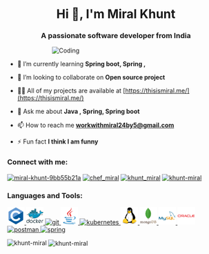 <h1 align="center">Hi 👋, I'm Miral Khunt</h1>
<h3 align="center">A passionate software developer from India</h3>
<img align="right" alt="Coding" width="400" src="https://www.wingstechsolutions.com/wp-content/uploads/2022/03/full-stack-development.gif">



<p align="left"> <a href="https://twitter.com/" target="blank"><img src="https://img.shields.io/twitter/follow/?logo=twitter&style=for-the-badge" alt="" /></a> </p>

- 🌱 I’m currently learning **Spring boot, Spring ,**

- 👯 I’m looking to collaborate on **Open source project**

- 👨‍💻 All of my projects are available at [https://thisismiral.me/](https://thisismiral.me/)

- 💬 Ask me about **Java , Spring, Spring boot**

- 📫 How to reach me **workwithmiral24by5@gmail.com**

- ⚡ Fun fact **I think I am funny**

<h3 align="left">Connect with me:</h3>
<p align="left">
<a href="https://linkedin.com/in/miral-khunt-9bb55b21a" target="blank"><img align="center" src="(https://www.google.com/url?sa=i&url=https%3A%2F%2Fcommons.wikimedia.org%2Fwiki%2FFile%3ALinkedIn_icon_circle.svg&psig=AOvVaw1xamXejjv6JWWgMrK0-a0A&ust=1670759056323000&source=images&cd=vfe&ved=0CBAQjRxqFwoTCMDe3N387vsCFQAAAAAdAAAAABAD)" alt="miral-khunt-9bb55b21a" height="30" width="40" /></a>
<a href="https://www.codechef.com/users/chef_miral" target="blank"><img align="center" src="https://pbs.twimg.com/profile_images/1477930785537605633/ROTVNVz7_400x400.jpg" alt="chef_miral" height="30" width="40" /></a>
<a href="https://www.hackerrank.com/khunt_miral" target="blank"><img align="center" src="https://raw.githubusercontent.com/rahuldkjain/github-profile-readme-generator/master/src/images/icons/Social/hackerrank.svg" alt="khunt_miral" height="30" width="40" /></a>
<a href="https://www.leetcode.com/khunt-miral" target="blank"><img align="center" src="https://raw.githubusercontent.com/rahuldkjain/github-profile-readme-generator/master/src/images/icons/Social/leet-code.svg" alt="khunt-miral" height="30" width="40" /></a>
</p>

<h3 align="left">Languages and Tools:</h3>
<p align="left"> <a href="https://www.cprogramming.com/" target="_blank" rel="noreferrer"> <img src="https://raw.githubusercontent.com/devicons/devicon/master/icons/c/c-original.svg" alt="c" width="40" height="40"/> </a> <a href="https://www.docker.com/" target="_blank" rel="noreferrer"> <img src="https://raw.githubusercontent.com/devicons/devicon/master/icons/docker/docker-original-wordmark.svg" alt="docker" width="40" height="40"/> </a> <a href="https://git-scm.com/" target="_blank" rel="noreferrer"> <img src="https://www.vectorlogo.zone/logos/git-scm/git-scm-icon.svg" alt="git" width="40" height="40"/> </a> <a href="https://www.java.com" target="_blank" rel="noreferrer"> <img src="https://raw.githubusercontent.com/devicons/devicon/master/icons/java/java-original.svg" alt="java" width="40" height="40"/> </a> <a href="https://kubernetes.io" target="_blank" rel="noreferrer"> <img src="https://www.vectorlogo.zone/logos/kubernetes/kubernetes-icon.svg" alt="kubernetes" width="40" height="40"/> </a> <a href="https://www.linux.org/" target="_blank" rel="noreferrer"> <img src="https://raw.githubusercontent.com/devicons/devicon/master/icons/linux/linux-original.svg" alt="linux" width="40" height="40"/> </a> <a href="https://www.mongodb.com/" target="_blank" rel="noreferrer"> <img src="https://raw.githubusercontent.com/devicons/devicon/master/icons/mongodb/mongodb-original-wordmark.svg" alt="mongodb" width="40" height="40"/> </a> <a href="https://www.mysql.com/" target="_blank" rel="noreferrer"> <img src="https://raw.githubusercontent.com/devicons/devicon/master/icons/mysql/mysql-original-wordmark.svg" alt="mysql" width="40" height="40"/> </a> <a href="https://www.oracle.com/" target="_blank" rel="noreferrer"> <img src="https://raw.githubusercontent.com/devicons/devicon/master/icons/oracle/oracle-original.svg" alt="oracle" width="40" height="40"/> </a> <a href="https://postman.com" target="_blank" rel="noreferrer"> <img src="https://www.vectorlogo.zone/logos/getpostman/getpostman-icon.svg" alt="postman" width="40" height="40"/> </a> <a href="https://spring.io/" target="_blank" rel="noreferrer"> <img src="https://www.vectorlogo.zone/logos/springio/springio-icon.svg" alt="spring" width="40" height="40"/> </a> </p>

<p><img align="left" src="https://github-readme-stats.vercel.app/api/top-langs?username=khunt-miral&show_icons=true&locale=en&layout=compact" alt="khunt-miral" /></p>

<p>&nbsp;<img align="center" src="https://github-readme-stats.vercel.app/api?username=khunt-miral&show_icons=true&locale=en" alt="khunt-miral" /></p>


